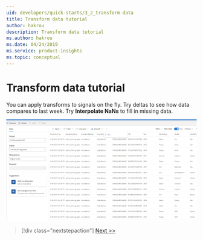 ```yaml
---
uid: developers/quick-starts/3_2_transform-data
title: Transform data tutorial
author: hakrou
description: Transform data tutorial
ms.author: hakrou
ms.date: 04/24/2019
ms.service: product-insights
ms.topic: conceptual
---
```

# Transform data tutorial

You can apply transforms to signals on the fly. Try deltas to see how data compares to last week. Try **Interpolate NaNs** to fill in missing data.

![Insight](/images/quick-starts/2-transforms.png)

> [!div class="nextstepaction"]
> [Next >>](3_3_find-hidden-insights.md)
